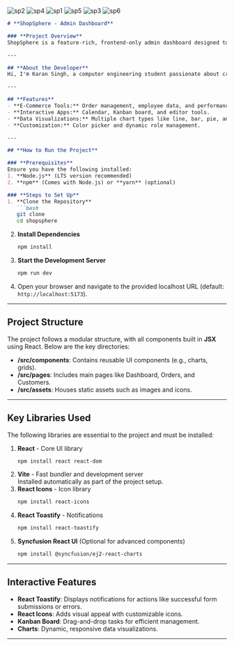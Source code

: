 ![sp2](https://github.com/user-attachments/assets/da3f05aa-f329-496c-92dd-969aa94a52be)
![sp4](https://github.com/user-attachments/assets/4ea115c2-621a-484c-a241-dfee1359bf6d)
![sp1](https://github.com/user-attachments/assets/c4fdb703-6e38-47d8-b544-62c9421a7a29)
![sp5](https://github.com/user-attachments/assets/d3b3c5f7-c587-485e-a6aa-4c83fd3c212c)
![sp3](https://github.com/user-attachments/assets/1f659452-8dc7-4a66-8f46-512cdc7d0620)
![sp6](https://github.com/user-attachments/assets/d0cbcfb3-0185-4699-8cf9-c78b6f6a6ce4)

```markdown
# **ShopSphere - Admin Dashboard**

### **Project Overview**  
ShopSphere is a feature-rich, frontend-only admin dashboard designed to streamline e-commerce management. It offers functionalities like order tracking, inventory management, user role assignments, and performance insights, along with interactive applications and advanced visualizations. Built using modern technologies, ShopSphere ensures a seamless and intuitive user experience.

---

## **About the Developer**  
Hi, I'm Karan Singh, a computer engineering student passionate about creating intuitive web applications and dashboards. This project showcases my skills in React and modern development workflows. Feel free to explore and build upon it!

---

## **Features**
- **E-Commerce Tools:** Order management, employee data, and performance grids.  
- **Interactive Apps:** Calendar, Kanban board, and editor tools.  
- **Data Visualizations:** Multiple chart types like line, bar, pie, and financial.  
- **Customization:** Color picker and dynamic role management.

---

## **How to Run the Project**

### **Prerequisites**
Ensure you have the following installed:
1. **Node.js** (LTS version recommended)  
2. **npm** (Comes with Node.js) or **yarn** (optional)

### **Steps to Set Up**
1. **Clone the Repository**  
   ```bash
   git clone 
   cd shopsphere
   ```
2. **Install Dependencies**  
   ```bash
   npm install
   ```
3. **Start the Development Server**  
   ```bash
   npm run dev
   ```
4. Open your browser and navigate to the provided localhost URL (default: `http://localhost:5173`).

---

## **Project Structure**
The project follows a modular structure, with all components built in **JSX** using React. Below are the key directories:
- **/src/components**: Contains reusable UI components (e.g., charts, grids).  
- **/src/pages**: Includes main pages like Dashboard, Orders, and Customers.  
- **/src/assets**: Houses static assets such as images and icons.

---

## **Key Libraries Used**
The following libraries are essential to the project and must be installed:  
1. **React** - Core UI library  
   ```bash
   npm install react react-dom
   ```
2. **Vite** - Fast bundler and development server  
   Installed automatically as part of the project setup.  
3. **React Icons** - Icon library  
   ```bash
   npm install react-icons
   ```
4. **React Toastify** - Notifications  
   ```bash
   npm install react-toastify
   ```
5. **Syncfusion React UI** (Optional for advanced components)  
   ```bash
   npm install @syncfusion/ej2-react-charts
   ```

---

## **Interactive Features**
- **React Toastify**: Displays notifications for actions like successful form submissions or errors.  
- **React Icons**: Adds visual appeal with customizable icons.  
- **Kanban Board**: Drag-and-drop tasks for efficient management.  
- **Charts**: Dynamic, responsive data visualizations.

---

